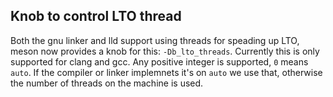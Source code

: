 ## Knob to control LTO thread

Both the gnu linker and lld support using threads for speading up LTO, meson
now provides a knob for this: `-Db_lto_threads`. Currently this is only
supported for clang and gcc. Any positive integer is supported, `0` means
`auto`. If the compiler or linker implemnets it's on `auto` we use that,
otherwise the number of threads on the machine is used.
